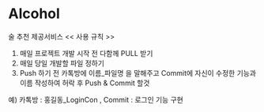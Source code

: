 # Alcohol
술 추천 제공서비스
<< 사용 규칙 >>
1. 매일 프로젝트 개발 시작 전 다함께 PULL 받기
2. 매일 당일 개발할 파일 정하기
3. Push 하기 전 카톡방에 이름_파일명 을 말해주고
  Commit에 자신이 수정한 기능과 이름 작성하여 허락 후 Push & Commit 할것

예) 카톡방 : 홍길동_LoginCon   ,  Commit : 로그인 기능 구현
